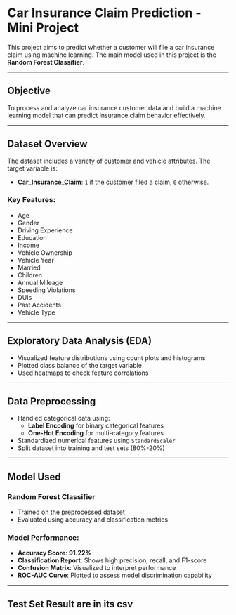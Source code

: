 #  Car Insurance Claim Prediction - Mini Project

This project aims to predict whether a customer will file a car insurance claim using machine learning. The main model used in this project is the **Random Forest Classifier**.

---

##  Objective

To process and analyze car insurance customer data and build a machine learning model that can predict insurance claim behavior effectively.

---

##  Dataset Overview

The dataset includes a variety of customer and vehicle attributes. The target variable is:

- **Car_Insurance_Claim**: `1` if the customer filed a claim, `0` otherwise.

### Key Features:

- Age  
- Gender  
- Driving Experience  
- Education  
- Income  
- Vehicle Ownership  
- Vehicle Year  
- Married  
- Children  
- Annual Mileage  
- Speeding Violations  
- DUIs  
- Past Accidents  
- Vehicle Type  

---

##  Exploratory Data Analysis (EDA)

- Visualized feature distributions using count plots and histograms
- Plotted class balance of the target variable
- Used heatmaps to check feature correlations

---

##  Data Preprocessing

- Handled categorical data using:
  - **Label Encoding** for binary categorical features
  - **One-Hot Encoding** for multi-category features
- Standardized numerical features using `StandardScaler`
- Split dataset into training and test sets (80%-20%)

---

##  Model Used

###  **Random Forest Classifier**

- Trained on the preprocessed dataset
- Evaluated using accuracy and classification metrics

###  Model Performance:

- **Accuracy Score**: **91.22%**
- **Classification Report**: Shows high precision, recall, and F1-score
- **Confusion Matrix**: Visualized to interpret performance
- **ROC-AUC Curve**: Plotted to assess model discrimination capability

---

## Test Set Result are in its csv 
